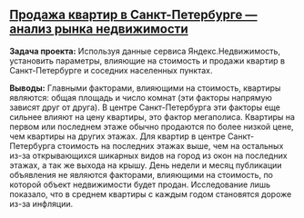 ## [Продажа квартир в Санкт-Петербурге — анализ рынка недвижимости](https://github.com/chusovalex/DataScienceProjects/blob/main/project_02/project_02_real_estate_market_research.ipynb)

**Задача проекта:**
Используя данные сервиса Яндекс.Недвижимость, установить параметры, влияющие на стоимость и продажи квартир в Санкт-Петербурге и соседних населенных пунктах.

**Выводы:**
Главными факторами, влияющими на стоимость, квартиры являются: общая площадь и число комнат (эти факторы напрямую зависят друг от друга). В центре Санкт-Петербурга  эти факторы еще сильнее влияют на цену квартиры, это фактор мегаполиса. Квартиры на первом или последнем этаже обычно продаются по более низкой цене, чем квартиры на других этажах. Для квартир в центре Санкт-Петербурга стоимость на последних этажах выше, чем на остальных из-за открывающихся шикарных видов на город из окон на последних этажах, а так же выхода на крышу. День недели и месяц публикации объявления не являются факторами, влияющими на стоимость, по которой объект недвижимости будет продан. Исследование лишь показало, что в среднем квартиры с каждым годом становятся дороже из-за инфляции. 
